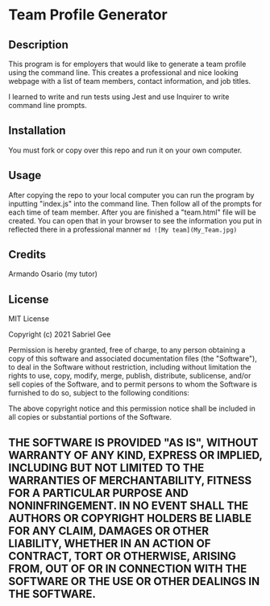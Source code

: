 # Team Profile Generator
## Description
This program is for employers that would like to generate a team profile using the command line. This creates a professional and nice looking webpage with a list of team members, contact information, and job titles.

I learned to write and run tests using Jest and use Inquirer to write command line prompts. 

## Installation
You must fork or copy over this repo and run it on your own computer.
## Usage
After copying the repo to your local computer you can run the program by inputting "index.js" into the command line. Then follow all of the prompts for each time of team member. After you are finished a "team.html" file will be created. You can open that in your browser to see the information you put in reflected there in a professional manner
    ```md
    ![My team](My_Team.jpg)
    ```
## Credits
Armando Osario (my tutor)
## License
MIT License

Copyright (c) 2021 Sabriel Gee

Permission is hereby granted, free of charge, to any person obtaining a copy of this software and associated documentation files (the "Software"), to deal in the Software without restriction, including without limitation the rights to use, copy, modify, merge, publish, distribute, sublicense, and/or sell copies of the Software, and to permit persons to whom the Software is furnished to do so, subject to the following conditions:

The above copyright notice and this permission notice shall be included in all copies or substantial portions of the Software.

THE SOFTWARE IS PROVIDED "AS IS", WITHOUT WARRANTY OF ANY KIND, EXPRESS OR IMPLIED, INCLUDING BUT NOT LIMITED TO THE WARRANTIES OF MERCHANTABILITY, FITNESS FOR A PARTICULAR PURPOSE AND NONINFRINGEMENT. IN NO EVENT SHALL THE AUTHORS OR COPYRIGHT HOLDERS BE LIABLE FOR ANY CLAIM, DAMAGES OR OTHER LIABILITY, WHETHER IN AN ACTION OF CONTRACT, TORT OR OTHERWISE, ARISING FROM, OUT OF OR IN CONNECTION WITH THE SOFTWARE OR THE USE OR OTHER DEALINGS IN THE SOFTWARE.
---
